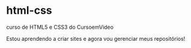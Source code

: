 # html-css
 curso de HTML5 e CSS3 do CursoemVideo

Estou aprendendo a criar  sites e agora vou gerenciar meus repositórios!